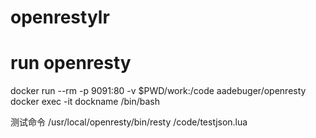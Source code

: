 # openrestylr


# run openresty 
docker run --rm -p 9091:80 -v $PWD/work:/code  aadebuger/openresty
docker exec -it   dockname /bin/bash

测试命令
/usr/local/openresty/bin/resty  /code/testjson.lua